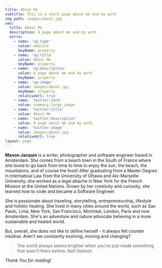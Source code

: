 ```yaml
---
title: About Me
subtitle: This is a short page about me and my work
img_path: images/about.jpg
seo:
  title: About Me
  description: A page about me and my work
  extra:
    - name: 'og:type'
      value: website
      keyName: property
    - name: 'og:title'
      value: About Me
      keyName: property
    - name: 'og:description'
      value: A page about me and my work
      keyName: property
    - name: 'og:image'
      value: images/about.jpg
      keyName: property
      relativeUrl: true
    - name: 'twitter:card'
      value: summary_large_image
    - name: 'twitter:title'
      value: About Me
    - name: 'twitter:description'
      value: A page about me and my work
    - name: 'twitter:image'
      value: images/about.jpg
      relativeUrl: true
layout: page
---
```


**Manon Jacquin** is a writer, photographer and software engineer based in Amsterdam. She comes from a beach town in the South of France where she loved to go back from time to time to enjoy the sun, the beach, the mountainns, and of course the food! After graduating from a Master Degree in Internatioal Law from the University of Ottawa and Aix-Marseille University, she worked as a legal attache in New York for the French Mission at the United Nations. Drown by her crestivity and curiosity, she learned how to code and became a Software Engineer.

She is passionate about traveling, storytelling, entrepreneurship, lifestyle and holistic healing. She lived in many cities around the world, such as Sao Paulo, Lima, New York, San Francisco, Montreal, London, Paris and now Amsterdam. She's an adventure and nature advocate believing in a more sustainable and healed world. 

But, overall, she does not like to define herself - it always felt counter intuitive. Aren't we constantly evolving, moving and changing? 

>The world always seems brighter when you’ve just made something that wasn’t there before. <cite>Neil Gaiman</cite>


*Thank You for reading!*
